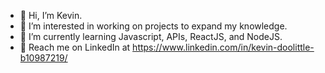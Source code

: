 - 👋 Hi, I’m Kevin.
- 👀 I’m interested in working on projects to expand my knowledge.
- 🌱 I’m currently learning Javascript, APIs, ReactJS, and NodeJS. 
- 📜 Reach me on LinkedIn at https://www.linkedin.com/in/kevin-doolittle-b10987219/

<!---
Doolittle28/Doolittle28 is a ✨ special ✨ repository because its `README.md` (this file) appears on your GitHub profile.
You can click the Preview link to take a look at your changes.
--->
